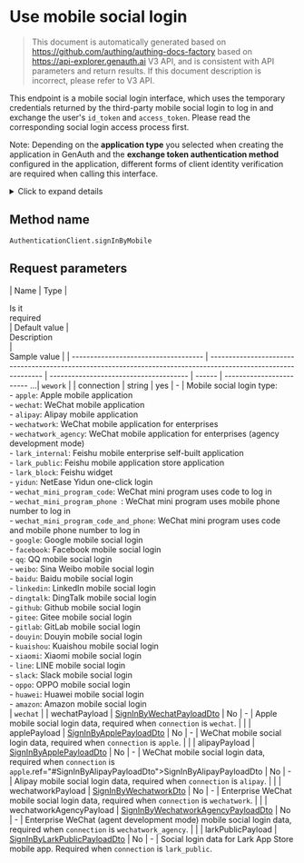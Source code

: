 # Use mobile social login

<!--
Warning ⚠️:
Do not modify this document directly,
https://github.com/Authing/authing-docs-factory
Use this project to generate
-->

<LastUpdated />

> This document is automatically generated based on https://github.com/authing/authing-docs-factory based on https://api-explorer.genauth.ai V3 API, and is consistent with API parameters and return results. If this document description is incorrect, please refer to V3 API.

This endpoint is a mobile social login interface, which uses the temporary credentials returned by the third-party mobile social login to log in and exchange the user's `id_token` and `access_token`. Please read the corresponding social login access process first.

Note: Depending on the **application type** you selected when creating the application in GenAuth and the **exchange token authentication method** configured in the application, different forms of client identity verification are required when calling this interface.

<details>
<summary>Click to expand details</summary>

<br>

You can find the **Exchange token authentication method** configuration item in **Application** - **Self-built application** - **Application details** - **Application configuration** - **Other settings** - **Authorization configuration** in the [GenAuth console](https://console.genauth.ai):

> Single-page web applications and client applications are hidden, and the default value is `none`, which is not allowed to be modified; backend applications and standard web applications can modify this configuration item.

![](https://files.authing.co/api-explorer/tokenAuthMethod.jpg)

#### When the exchange token authentication method is none

No additional operations are required to call this interface.

#### When the exchange token authentication method is client_secret_post

When calling this interface, the `client_id` and `client_secret` parameters must be passed in the body as conditions for verifying the client identity. Among them, `client_id` is the application ID, and `client_secret` is the application secret key.

#### When exchanging token authentication mode is client_secret_basic

When calling this interface, the `authorization` request header must be carried in the HTTP request header as a condition for verifying the client identity. The format of the `authorization` request header is as follows (where `client_id` is the application ID and `client_secret` is the application secret key):

```
Basic base64(<client_id>:<client_secret>)
```

Result example:

```
Basic NjA2M2ZiMmYzY3h4eHg2ZGY1NWYzOWViOjJmZTdjODdhODFmODY3eHh4eDAzMjRkZjEyZGFlZGM3
```

JS code example:

```js
"Basic " + Buffer.from(client_id + ":" + client_secret).toString("base64");
```

</details>

## Method name

`AuthenticationClient.signInByMobile`

## Request parameters

| Name | Type | <div style="width:80px">Is it required</div> | Default value | <div style="width:300px">Description</div> | <div style="width:200px"></div>Sample value</div> |
| ------------------------------------ | -------------------------------------------------------------------------------------------------------------- | -------------------------------------- | ------ | ------------------------ ...| `wework` |
| connection | string | yes | - | Mobile social login type:<br>- `apple`: Apple mobile application<br>- `wechat`: WeChat mobile application<br>- `alipay`: Alipay mobile application<br>- `wechatwork`: WeChat mobile application for enterprises<br>- `wechatwork_agency`: WeChat mobile application for enterprises (agency development mode)<br>- `lark_internal`: Feishu mobile enterprise self-built application<br>- `lark_public`: Feishu mobile application store application<br>- `lark_block`: Feishu widget<br>- `yidun`: NetEase Yidun one-click login<br>- `wechat_mini_program_code`: WeChat mini program uses code to log in<br>- `wechat_mini_program_phone `: WeChat mini program uses mobile phone number to log in<br>- `wechat_mini_program_code_and_phone`: WeChat mini program uses code and mobile phone number to log in<br>- `google`: Google mobile social login<br>- `facebook`: Facebook mobile social login<br>- `qq`: QQ mobile social login<br>- `weibo`: Sina Weibo mobile social login<br>- `baidu`: Baidu mobile social login<br>- `linkedin`: LinkedIn mobile social login<br>- `dingtalk`: DingTalk mobile social login<br>- `github`: Github mobile social login<br>- `gitee`: Gitee mobile social login<br>- `gitlab`: GitLab mobile social login<br>- `douyin`: Douyin mobile social login<br>- `kuaishou`: Kuaishou mobile social login<br>- `xiaomi`: Xiaomi mobile social login<br>- `line`: LINE mobile social login<br>- `slack`: Slack mobile social login<br>- `oppo`: OPPO mobile social login<br>- `huawei`: Huawei mobile social login<br>- `amazon`: Amazon mobile social login<br> | `wechat` |
| wechatPayload | <a href="#SignInByWechatPayloadDto">SignInByWechatPayloadDto</a> | No | - | Apple mobile social login data, required when `connection` is `wechat`. | |
| applePayload | <a href="#SignInByApplePayloadDto">SignInByApplePayloadDto</a> | No | - | WeChat mobile social login data, required when `connection` is `apple`. | |
| alipayPayload | <a href="#SignInByApplePayloadDto">SignInByApplePayloadDto</a> | No | - | WeChat mobile social login data, required when `connection` is `apple`.ref="#SignInByAlipayPayloadDto">SignInByAlipayPayloadDto</a> | No | - | Alipay mobile social login data, required when `connection` is `alipay`. | |
| wechatworkPayload | <a href="#SignInByWechatworkDto">SignInByWechatworkDto</a> | No | - | Enterprise WeChat mobile social login data, required when `connection` is `wechatwork`. | |
| wechatworkAgencyPayload | <a href="#SignInByWechatworkAgencyPayloadDto">SignInByWechatworkAgencyPayloadDto</a> | No | - | Enterprise WeChat (agent development mode) mobile social login data, required when `connection` is `wechatwork_agency`. | |
| larkPublicPayload | <a href="#SignInByLarkPublicPayloadDto">SignInByLarkPublicPayloadDto</a> | No | - | Social login data for Lark App Store mobile app. Required when `connection` is `lark_public`.

